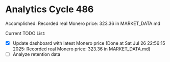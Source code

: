 # Analytics Cycle 486

Accomplished: Recorded real Monero price: 323.36 in MARKET_DATA.md

Current TODO List:

- [x] Update dashboard with latest Monero price  (Done at Sat Jul 26 22:56:15 2025: Recorded real Monero price: 323.36 in MARKET_DATA.md)
- [ ] Analyze retention data